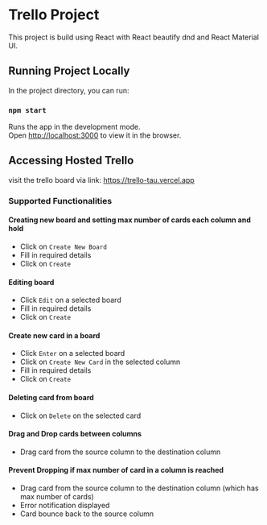 # Trello Project

This project is build using React with React beautify dnd and React Material UI.


## Running Project Locally 

In the project directory, you can run:

### `npm start`

Runs the app in the development mode.\
Open [http://localhost:3000](http://localhost:3000) to view it in the browser.

## Accessing Hosted Trello 
visit the trello board via link: https://trello-tau.vercel.app

### Supported Functionalities
#### Creating new board and setting max number of cards each column and hold
- Click on `Create New Board`
- Fill in required details
- Click on `Create`
#### Editing board
- Click `Edit` on a selected board
- Fill in required details
- Click on `Create`
#### Create new card in a board
- Click `Enter` on a selected board
- Click on `Create New Card` in the selected column
- Fill in required details
- Click on `Create`
#### Deleting card from board
- Click on `Delete` on the selected card
#### Drag and Drop cards between columns
- Drag card from the source column to the destination column
#### Prevent Dropping if max number of card in a column is reached
- Drag card from the source column to the destination column (which has max number of cards)
- Error notification displayed
- Card bounce back to the source column







